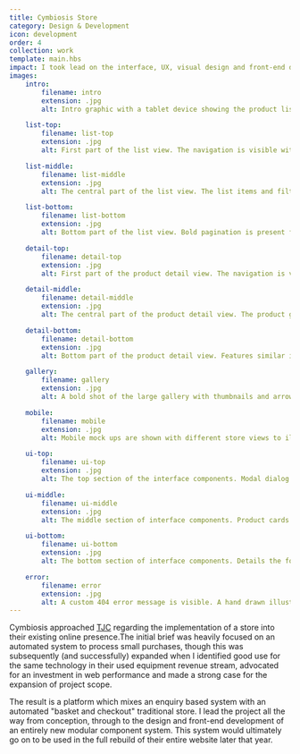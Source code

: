 ```yaml
---
title: Cymbiosis Store
category: Design & Development
icon: development
order: 4
collection: work
template: main.hbs
impact: I took lead on the interface, UX, visual design and front-end development for this fresh looking responsive store, built specifically for high-end audio enthusiasts.
images:
    intro:
        filename: intro
        extension: .jpg
        alt: Intro graphic with a tablet device showing the product list view. It is flanked by other single product views.

    list-top:
        filename: list-top
        extension: .jpg
        alt: First part of the list view. The navigation is visible with large slider image directly below. Page name and description follow.

    list-middle:
        filename: list-middle
        extension: .jpg
        alt: The central part of the list view. The list items and filter options are clearly visible.

    list-bottom:
        filename: list-bottom
        extension: .jpg
        alt: Bottom part of the list view. Bold pagination is present followed by a mailing list sign up control and footer.

    detail-top:
        filename: detail-top
        extension: .jpg
        alt: First part of the product detail view. The navigation is visible with the product name and description below.

    detail-middle:
        filename: detail-middle
        extension: .jpg
        alt: The central part of the product detail view. The product gallery is clearly visible along with product price and other information.

    detail-bottom:
        filename: detail-bottom
        extension: .jpg
        alt: Bottom part of the product detail view. Features similar items in a list as well as the site footer and other information.

    gallery:
        filename: gallery
        extension: .jpg
        alt: A bold shot of the large gallery with thumbnails and arrow pagination.

    mobile:
        filename: mobile
        extension: .jpg
        alt: Mobile mock ups are shown with different store views to illustrate how they adapt to different screen sizes.

    ui-top:
        filename: ui-top
        extension: .jpg
        alt: The top section of the interface components. Modal dialog designs are clearly visible.

    ui-middle:
        filename: ui-middle
        extension: .jpg
        alt: The middle section of interface components. Product cards are shown with their different styles or either a list or grid format.

    ui-bottom:
        filename: ui-bottom
        extension: .jpg
        alt: The bottom section of interface components. Details the form validation messages and various buttons and widgets.

    error:
        filename: error
        extension: .jpg
        alt: A custom 404 error message is visible. A hand drawn illustration of a broken record is accompanied by 404 text and description.
---
```


Cymbiosis approached <a href="http://tjcuk.co.uk/" target="_blank" title="TJC homepage">TJC</a> regarding the implementation of a store into their existing online presence.The initial brief was heavily focused on an automated system to process small purchases, though this was subsequently (and successfully) expanded when I identified good use for the same technology in their used equipment revenue stream, advocated for an investment in web performance and made a strong case for the expansion of project scope.

The result is a platform which mixes an enquiry based system with an automated "basket and checkout" traditional store. I lead the project all the way from conception, through to the design and front-end development of an entirely new modular component system. This system would ultimately go on to be used in the full rebuild of their entire website later that&nbsp;year.